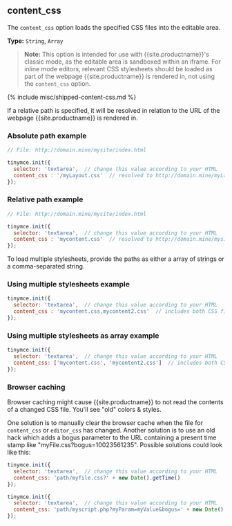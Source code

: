 
## content_css
The `content_css` option loads the specified CSS files into the editable area.

**Type:** `String`, `Array`

> **Note:** This option is intended for use with {{site.productname}}'s classic mode, as the editable area is sandboxed within an iframe. For inline mode editors, relevant CSS stylesheets should be loaded as part of the webpage {{site.productname}} is rendered in, not using the `content_css` option.

{% include misc/shipped-content-css.md %}

If a relative path is specified, it will be resolved in relation to the URL of the webpage {{site.productname}} is rendered in.

### Absolute path example

```js
// File: http://domain.mine/mysite/index.html

tinymce.init({
  selector: 'textarea',  // change this value according to your HTML
  content_css : '/myLayout.css'  // resolved to http://domain.mine/myLayout.css
});
```

### Relative path example

```js
// File: http://domain.mine/mysite/index.html

tinymce.init({
  selector: 'textarea',  // change this value according to your HTML
  content_css : 'mycontent.css'  // resolved to http://domain.mine/mysite/mycontent.css
});
```

To load multiple stylesheets, provide the paths as either a array of strings or a comma-separated string.

### Using multiple stylesheets example

```js
tinymce.init({
  selector: 'textarea',  // change this value according to your HTML
  content_css : 'mycontent.css,mycontent2.css'  // includes both CSS files in header
});
```

### Using multiple stylesheets as array example

```js
tinymce.init({
  selector: 'textarea',  // change this value according to your HTML
  content_css: ['mycontent.css', 'mycontent2.css']  // includes both CSS files in header, ability to have CSS with `,` in URL
});
```

### Browser caching

Browser caching might cause {{site.productname}} to not read the contents of a changed CSS file. You'll see "old" colors & styles.

One solution is to manually clear the browser cache when the file for `content_css` or `editor_css` has changed. Another solution is to use an old hack which adds a bogus parameter to the URL containing a present time stamp like "myFile.css?bogus=10023561235". Possible solutions could look like this:

```js
tinymce.init({
  selector: 'textarea',  // change this value according to your HTML
  content_css: 'path/myfile.css?' + new Date().getTime()
});
```

```js
tinymce.init({
  selector: 'textarea',  // change this value according to your HTML
  content_css: 'path/myscript.php?myParam=myValue&bogus=' + new Date().getTime()
});
```
